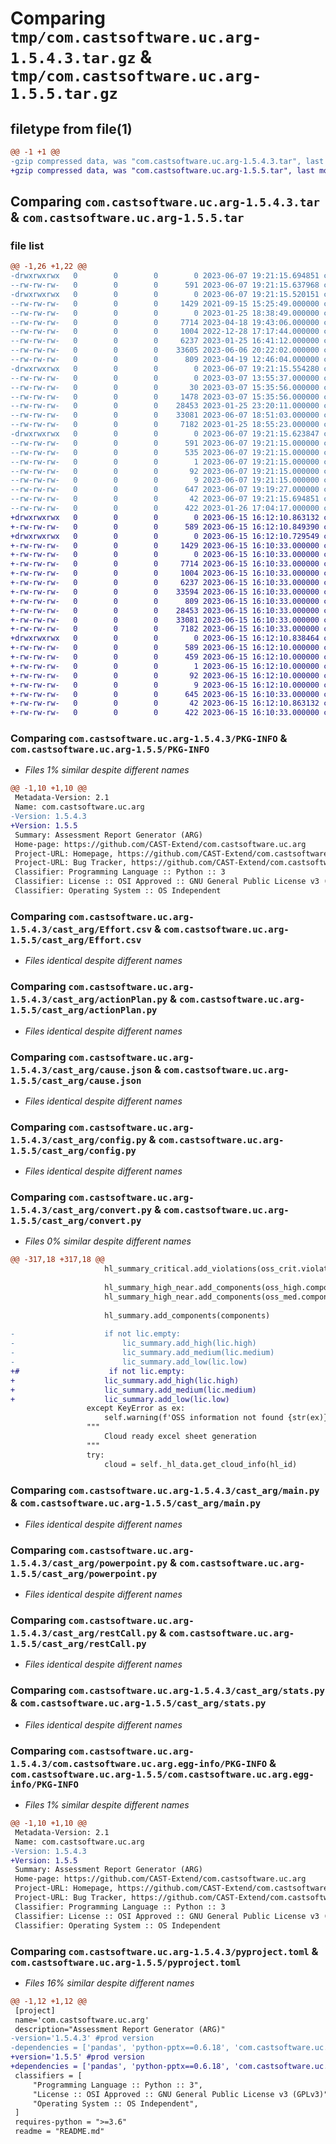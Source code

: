# Comparing `tmp/com.castsoftware.uc.arg-1.5.4.3.tar.gz` & `tmp/com.castsoftware.uc.arg-1.5.5.tar.gz`

## filetype from file(1)

```diff
@@ -1 +1 @@
-gzip compressed data, was "com.castsoftware.uc.arg-1.5.4.3.tar", last modified: Wed Jun  7 19:21:15 2023, max compression
+gzip compressed data, was "com.castsoftware.uc.arg-1.5.5.tar", last modified: Thu Jun 15 16:12:10 2023, max compression
```

## Comparing `com.castsoftware.uc.arg-1.5.4.3.tar` & `com.castsoftware.uc.arg-1.5.5.tar`

### file list

```diff
@@ -1,26 +1,22 @@
-drwxrwxrwx   0        0        0        0 2023-06-07 19:21:15.694851 com.castsoftware.uc.arg-1.5.4.3/
--rw-rw-rw-   0        0        0      591 2023-06-07 19:21:15.637968 com.castsoftware.uc.arg-1.5.4.3/PKG-INFO
-drwxrwxrwx   0        0        0        0 2023-06-07 19:21:15.520151 com.castsoftware.uc.arg-1.5.4.3/cast_arg/
--rw-rw-rw-   0        0        0     1429 2021-09-15 15:25:49.000000 com.castsoftware.uc.arg-1.5.4.3/cast_arg/Effort.csv
--rw-rw-rw-   0        0        0        0 2023-01-25 18:38:49.000000 com.castsoftware.uc.arg-1.5.4.3/cast_arg/__init__.py
--rw-rw-rw-   0        0        0     7714 2023-04-18 19:43:06.000000 com.castsoftware.uc.arg-1.5.4.3/cast_arg/actionPlan.py
--rw-rw-rw-   0        0        0     1004 2022-12-28 17:17:44.000000 com.castsoftware.uc.arg-1.5.4.3/cast_arg/cause.json
--rw-rw-rw-   0        0        0     6237 2023-01-25 16:41:12.000000 com.castsoftware.uc.arg-1.5.4.3/cast_arg/config.py
--rw-rw-rw-   0        0        0    33605 2023-06-06 20:22:02.000000 com.castsoftware.uc.arg-1.5.4.3/cast_arg/convert.py
--rw-rw-rw-   0        0        0      809 2023-04-19 12:46:04.000000 com.castsoftware.uc.arg-1.5.4.3/cast_arg/main.py
-drwxrwxrwx   0        0        0        0 2023-06-07 19:21:15.554280 com.castsoftware.uc.arg-1.5.4.3/cast_arg/pages/
--rw-rw-rw-   0        0        0        0 2023-03-07 13:55:37.000000 com.castsoftware.uc.arg-1.5.4.3/cast_arg/pages/__init__.py
--rw-rw-rw-   0        0        0       30 2023-03-07 15:35:56.000000 com.castsoftware.uc.arg-1.5.4.3/cast_arg/pages/aip.py
--rw-rw-rw-   0        0        0     1478 2023-03-07 15:35:56.000000 com.castsoftware.uc.arg-1.5.4.3/cast_arg/pages/green_it.py
--rw-rw-rw-   0        0        0    28453 2023-01-25 23:20:11.000000 com.castsoftware.uc.arg-1.5.4.3/cast_arg/powerpoint.py
--rw-rw-rw-   0        0        0    33081 2023-06-07 18:51:03.000000 com.castsoftware.uc.arg-1.5.4.3/cast_arg/restCall.py
--rw-rw-rw-   0        0        0     7182 2023-01-25 18:55:23.000000 com.castsoftware.uc.arg-1.5.4.3/cast_arg/stats.py
-drwxrwxrwx   0        0        0        0 2023-06-07 19:21:15.623847 com.castsoftware.uc.arg-1.5.4.3/com.castsoftware.uc.arg.egg-info/
--rw-rw-rw-   0        0        0      591 2023-06-07 19:21:15.000000 com.castsoftware.uc.arg-1.5.4.3/com.castsoftware.uc.arg.egg-info/PKG-INFO
--rw-rw-rw-   0        0        0      535 2023-06-07 19:21:15.000000 com.castsoftware.uc.arg-1.5.4.3/com.castsoftware.uc.arg.egg-info/SOURCES.txt
--rw-rw-rw-   0        0        0        1 2023-06-07 19:21:15.000000 com.castsoftware.uc.arg-1.5.4.3/com.castsoftware.uc.arg.egg-info/dependency_links.txt
--rw-rw-rw-   0        0        0       92 2023-06-07 19:21:15.000000 com.castsoftware.uc.arg-1.5.4.3/com.castsoftware.uc.arg.egg-info/requires.txt
--rw-rw-rw-   0        0        0        9 2023-06-07 19:21:15.000000 com.castsoftware.uc.arg-1.5.4.3/com.castsoftware.uc.arg.egg-info/top_level.txt
--rw-rw-rw-   0        0        0      647 2023-06-07 19:19:27.000000 com.castsoftware.uc.arg-1.5.4.3/pyproject.toml
--rw-rw-rw-   0        0        0       42 2023-06-07 19:21:15.694851 com.castsoftware.uc.arg-1.5.4.3/setup.cfg
--rw-rw-rw-   0        0        0      422 2023-01-26 17:04:17.000000 com.castsoftware.uc.arg-1.5.4.3/setup.py
+drwxrwxrwx   0        0        0        0 2023-06-15 16:12:10.863132 com.castsoftware.uc.arg-1.5.5/
+-rw-rw-rw-   0        0        0      589 2023-06-15 16:12:10.849390 com.castsoftware.uc.arg-1.5.5/PKG-INFO
+drwxrwxrwx   0        0        0        0 2023-06-15 16:12:10.729549 com.castsoftware.uc.arg-1.5.5/cast_arg/
+-rw-rw-rw-   0        0        0     1429 2023-06-15 16:10:33.000000 com.castsoftware.uc.arg-1.5.5/cast_arg/Effort.csv
+-rw-rw-rw-   0        0        0        0 2023-06-15 16:10:33.000000 com.castsoftware.uc.arg-1.5.5/cast_arg/__init__.py
+-rw-rw-rw-   0        0        0     7714 2023-06-15 16:10:33.000000 com.castsoftware.uc.arg-1.5.5/cast_arg/actionPlan.py
+-rw-rw-rw-   0        0        0     1004 2023-06-15 16:10:33.000000 com.castsoftware.uc.arg-1.5.5/cast_arg/cause.json
+-rw-rw-rw-   0        0        0     6237 2023-06-15 16:10:33.000000 com.castsoftware.uc.arg-1.5.5/cast_arg/config.py
+-rw-rw-rw-   0        0        0    33594 2023-06-15 16:10:33.000000 com.castsoftware.uc.arg-1.5.5/cast_arg/convert.py
+-rw-rw-rw-   0        0        0      809 2023-06-15 16:10:33.000000 com.castsoftware.uc.arg-1.5.5/cast_arg/main.py
+-rw-rw-rw-   0        0        0    28453 2023-06-15 16:10:33.000000 com.castsoftware.uc.arg-1.5.5/cast_arg/powerpoint.py
+-rw-rw-rw-   0        0        0    33081 2023-06-15 16:10:33.000000 com.castsoftware.uc.arg-1.5.5/cast_arg/restCall.py
+-rw-rw-rw-   0        0        0     7182 2023-06-15 16:10:33.000000 com.castsoftware.uc.arg-1.5.5/cast_arg/stats.py
+drwxrwxrwx   0        0        0        0 2023-06-15 16:12:10.838464 com.castsoftware.uc.arg-1.5.5/com.castsoftware.uc.arg.egg-info/
+-rw-rw-rw-   0        0        0      589 2023-06-15 16:12:10.000000 com.castsoftware.uc.arg-1.5.5/com.castsoftware.uc.arg.egg-info/PKG-INFO
+-rw-rw-rw-   0        0        0      459 2023-06-15 16:12:10.000000 com.castsoftware.uc.arg-1.5.5/com.castsoftware.uc.arg.egg-info/SOURCES.txt
+-rw-rw-rw-   0        0        0        1 2023-06-15 16:12:10.000000 com.castsoftware.uc.arg-1.5.5/com.castsoftware.uc.arg.egg-info/dependency_links.txt
+-rw-rw-rw-   0        0        0       92 2023-06-15 16:12:10.000000 com.castsoftware.uc.arg-1.5.5/com.castsoftware.uc.arg.egg-info/requires.txt
+-rw-rw-rw-   0        0        0        9 2023-06-15 16:12:10.000000 com.castsoftware.uc.arg-1.5.5/com.castsoftware.uc.arg.egg-info/top_level.txt
+-rw-rw-rw-   0        0        0      645 2023-06-15 16:10:33.000000 com.castsoftware.uc.arg-1.5.5/pyproject.toml
+-rw-rw-rw-   0        0        0       42 2023-06-15 16:12:10.863132 com.castsoftware.uc.arg-1.5.5/setup.cfg
+-rw-rw-rw-   0        0        0      422 2023-06-15 16:10:33.000000 com.castsoftware.uc.arg-1.5.5/setup.py
```

### Comparing `com.castsoftware.uc.arg-1.5.4.3/PKG-INFO` & `com.castsoftware.uc.arg-1.5.5/PKG-INFO`

 * *Files 1% similar despite different names*

```diff
@@ -1,10 +1,10 @@
 Metadata-Version: 2.1
 Name: com.castsoftware.uc.arg
-Version: 1.5.4.3
+Version: 1.5.5
 Summary: Assessment Report Generator (ARG)
 Home-page: https://github.com/CAST-Extend/com.castsoftware.uc.arg
 Project-URL: Homepage, https://github.com/CAST-Extend/com.castsoftware.uc.arg
 Project-URL: Bug Tracker, https://github.com/CAST-Extend/com.castsoftware.uc.arg/issues
 Classifier: Programming Language :: Python :: 3
 Classifier: License :: OSI Approved :: GNU General Public License v3 (GPLv3)
 Classifier: Operating System :: OS Independent
```

### Comparing `com.castsoftware.uc.arg-1.5.4.3/cast_arg/Effort.csv` & `com.castsoftware.uc.arg-1.5.5/cast_arg/Effort.csv`

 * *Files identical despite different names*

### Comparing `com.castsoftware.uc.arg-1.5.4.3/cast_arg/actionPlan.py` & `com.castsoftware.uc.arg-1.5.5/cast_arg/actionPlan.py`

 * *Files identical despite different names*

### Comparing `com.castsoftware.uc.arg-1.5.4.3/cast_arg/cause.json` & `com.castsoftware.uc.arg-1.5.5/cast_arg/cause.json`

 * *Files identical despite different names*

### Comparing `com.castsoftware.uc.arg-1.5.4.3/cast_arg/config.py` & `com.castsoftware.uc.arg-1.5.5/cast_arg/config.py`

 * *Files identical despite different names*

### Comparing `com.castsoftware.uc.arg-1.5.4.3/cast_arg/convert.py` & `com.castsoftware.uc.arg-1.5.5/cast_arg/convert.py`

 * *Files 0% similar despite different names*

```diff
@@ -317,18 +317,18 @@
                     hl_summary_critical.add_violations(oss_crit.violations)
 
                     hl_summary_high_near.add_components(oss_high.components)
                     hl_summary_high_near.add_components(oss_med.components)
 
                     hl_summary.add_components(components)
 
-                    if not lic.empty:
-                        lic_summary.add_high(lic.high)
-                        lic_summary.add_medium(lic.medium)
-                        lic_summary.add_low(lic.low)
+#                    if not lic.empty:
+                    lic_summary.add_high(lic.high)
+                    lic_summary.add_medium(lic.medium)
+                    lic_summary.add_low(lic.low)
                 except KeyError as ex:
                     self.warning(f'OSS information not found {str(ex)}')
                 """
                     Cloud ready excel sheet generation
                 """
                 try:
                     cloud = self._hl_data.get_cloud_info(hl_id)
```

### Comparing `com.castsoftware.uc.arg-1.5.4.3/cast_arg/main.py` & `com.castsoftware.uc.arg-1.5.5/cast_arg/main.py`

 * *Files identical despite different names*

### Comparing `com.castsoftware.uc.arg-1.5.4.3/cast_arg/powerpoint.py` & `com.castsoftware.uc.arg-1.5.5/cast_arg/powerpoint.py`

 * *Files identical despite different names*

### Comparing `com.castsoftware.uc.arg-1.5.4.3/cast_arg/restCall.py` & `com.castsoftware.uc.arg-1.5.5/cast_arg/restCall.py`

 * *Files identical despite different names*

### Comparing `com.castsoftware.uc.arg-1.5.4.3/cast_arg/stats.py` & `com.castsoftware.uc.arg-1.5.5/cast_arg/stats.py`

 * *Files identical despite different names*

### Comparing `com.castsoftware.uc.arg-1.5.4.3/com.castsoftware.uc.arg.egg-info/PKG-INFO` & `com.castsoftware.uc.arg-1.5.5/com.castsoftware.uc.arg.egg-info/PKG-INFO`

 * *Files 1% similar despite different names*

```diff
@@ -1,10 +1,10 @@
 Metadata-Version: 2.1
 Name: com.castsoftware.uc.arg
-Version: 1.5.4.3
+Version: 1.5.5
 Summary: Assessment Report Generator (ARG)
 Home-page: https://github.com/CAST-Extend/com.castsoftware.uc.arg
 Project-URL: Homepage, https://github.com/CAST-Extend/com.castsoftware.uc.arg
 Project-URL: Bug Tracker, https://github.com/CAST-Extend/com.castsoftware.uc.arg/issues
 Classifier: Programming Language :: Python :: 3
 Classifier: License :: OSI Approved :: GNU General Public License v3 (GPLv3)
 Classifier: Operating System :: OS Independent
```

### Comparing `com.castsoftware.uc.arg-1.5.4.3/pyproject.toml` & `com.castsoftware.uc.arg-1.5.5/pyproject.toml`

 * *Files 16% similar despite different names*

```diff
@@ -1,12 +1,12 @@
 [project]
 name='com.castsoftware.uc.arg'
 description="Assessment Report Generator (ARG)"
-version='1.5.4.3' #prod version
-dependencies = ['pandas', 'python-pptx==0.6.18', 'com.castsoftware.uc.python.common==0.1.7', 'IPython', 'requests', 'Jinja2']
+version='1.5.5' #prod version
+dependencies = ['pandas', 'python-pptx==0.6.18', 'com.castsoftware.uc.python.common==1.0.7', 'IPython', 'requests', 'Jinja2']
 classifiers = [
     "Programming Language :: Python :: 3",
     "License :: OSI Approved :: GNU General Public License v3 (GPLv3)",
     "Operating System :: OS Independent",
 ]
 requires-python = ">=3.6"
 readme = "README.md"
```


